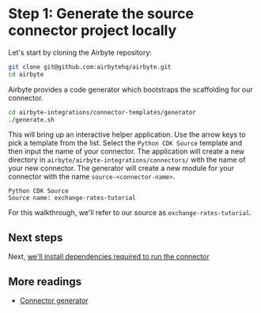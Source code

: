 # Step 1: Generate the source connector project locally

Let's start by cloning the Airbyte repository:

```bash
git clone git@github.com:airbytehq/airbyte.git
cd airbyte
```

Airbyte provides a code generator which bootstraps the scaffolding for our connector.

```bash
cd airbyte-integrations/connector-templates/generator
./generate.sh
```

This will bring up an interactive helper application. Use the arrow keys to pick a template from the list. Select the `Python CDK Source` template and then input the name of your connector. The application will create a new directory in `airbyte/airbyte-integrations/connectors/` with the name of your new connector.
The generator will create a new module for your connector with the name `source-<connector-name>`.

```
Python CDK Source
Source name: exchange-rates-tutorial
```

For this walkthrough, we'll refer to our source as `exchange-rates-tutorial`.

## Next steps

Next, [we'll install dependencies required to run the connector](2-install-dependencies.md)

## More readings

- [Connector generator](https://github.com/airbytehq/airbyte/blob/master/airbyte-integrations/connector-templates/generator/README.md)
